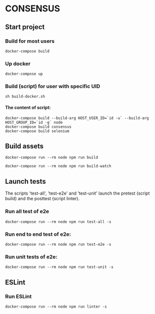 # CONSENSUS

## Start project

### Build for most users

`docker-compose build`


### Up docker

`docker-compose up`


### Build (script) for user with specific UID

`sh build-docker.sh`


#### The content of script:

~~~
docker-compose build --build-arg HOST_USER_ID=`id -u` --build-arg HOST_GROUP_ID=`id -g` node
docker-compose build consensus
docker-compose build selenium
~~~


## Build assets

`docker-compose run --rm node npm run build`

`docker-compose run --rm node npm run build-watch`


## Launch tests

The scripts 'test-all', 'test-e2e' and 'test-unit' launch the pretest (script build) and the posttest (script linter).


### Run all test of e2e

`docker-compose run --rm node npm run test-all -s`


### Run end to end test of e2e:

`docker-compose run --rm node npm run test-e2e -s`


### Run unit tests of e2e:

`docker-compose run --rm node npm run test-unit -s`


## ESLint

### Run ESLint

`docker-compose run --rm node npm run linter -s`
